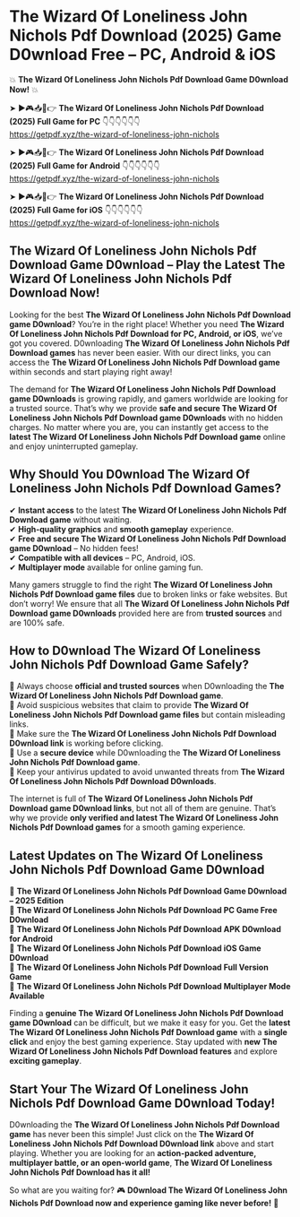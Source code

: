 # The Wizard Of Loneliness John Nichols Pdf Download (2025) Game D0wnload Free – PC, Android & iOS

💥 **The Wizard Of Loneliness John Nichols Pdf Download Game D0wnload Now!** 💥  

➤ ►🎮📥📱👉 **The Wizard Of Loneliness John Nichols Pdf Download (2025) Full Game for PC** 👇👇👇👇👇👇  
https://getpdf.xyz/the-wizard-of-loneliness-john-nichols  

➤ ►🎮📥📱👉 **The Wizard Of Loneliness John Nichols Pdf Download (2025) Full Game for Android** 👇👇👇👇👇👇  
https://getpdf.xyz/the-wizard-of-loneliness-john-nichols  

➤ ►🎮📥📱👉 **The Wizard Of Loneliness John Nichols Pdf Download (2025) Full Game for iOS** 👇👇👇👇👇👇  
https://getpdf.xyz/the-wizard-of-loneliness-john-nichols  

## The Wizard Of Loneliness John Nichols Pdf Download Game D0wnload – Play the Latest The Wizard Of Loneliness John Nichols Pdf Download Now!

Looking for the best **The Wizard Of Loneliness John Nichols Pdf Download game D0wnload**? You’re in the right place! Whether you need **The Wizard Of Loneliness John Nichols Pdf Download for PC, Android, or iOS**, we’ve got you covered. D0wnloading **The Wizard Of Loneliness John Nichols Pdf Download games** has never been easier. With our direct links, you can access the **The Wizard Of Loneliness John Nichols Pdf Download game** within seconds and start playing right away!  

The demand for **The Wizard Of Loneliness John Nichols Pdf Download game D0wnloads** is growing rapidly, and gamers worldwide are looking for a trusted source. That’s why we provide **safe and secure The Wizard Of Loneliness John Nichols Pdf Download game D0wnloads** with no hidden charges. No matter where you are, you can instantly get access to the **latest The Wizard Of Loneliness John Nichols Pdf Download game** online and enjoy uninterrupted gameplay.  

## **Why Should You D0wnload The Wizard Of Loneliness John Nichols Pdf Download Games?**  

✔ **Instant access** to the latest **The Wizard Of Loneliness John Nichols Pdf Download game** without waiting.  
✔ **High-quality graphics** and **smooth gameplay** experience.  
✔ **Free and secure The Wizard Of Loneliness John Nichols Pdf Download game D0wnload** – No hidden fees!  
✔ **Compatible with all devices** – PC, Android, iOS.  
✔ **Multiplayer mode** available for online gaming fun.  

Many gamers struggle to find the right **The Wizard Of Loneliness John Nichols Pdf Download game files** due to broken links or fake websites. But don’t worry! We ensure that all **The Wizard Of Loneliness John Nichols Pdf Download game D0wnloads** provided here are from **trusted sources** and are 100% safe.  

## **How to D0wnload The Wizard Of Loneliness John Nichols Pdf Download Game Safely?**  

📌 Always choose **official and trusted sources** when D0wnloading the **The Wizard Of Loneliness John Nichols Pdf Download game**.  
📌 Avoid suspicious websites that claim to provide **The Wizard Of Loneliness John Nichols Pdf Download game files** but contain misleading links.  
📌 Make sure the **The Wizard Of Loneliness John Nichols Pdf Download D0wnload link** is working before clicking.  
📌 Use a **secure device** while D0wnloading the **The Wizard Of Loneliness John Nichols Pdf Download game**.  
📌 Keep your antivirus updated to avoid unwanted threats from **The Wizard Of Loneliness John Nichols Pdf Download D0wnloads**.  

The internet is full of **The Wizard Of Loneliness John Nichols Pdf Download game D0wnload links**, but not all of them are genuine. That’s why we provide **only verified and latest The Wizard Of Loneliness John Nichols Pdf Download games** for a smooth gaming experience.  

## **Latest Updates on The Wizard Of Loneliness John Nichols Pdf Download Game D0wnload**  

🔹 **The Wizard Of Loneliness John Nichols Pdf Download Game D0wnload – 2025 Edition**  
🔹 **The Wizard Of Loneliness John Nichols Pdf Download PC Game Free D0wnload**  
🔹 **The Wizard Of Loneliness John Nichols Pdf Download APK D0wnload for Android**  
🔹 **The Wizard Of Loneliness John Nichols Pdf Download iOS Game D0wnload**  
🔹 **The Wizard Of Loneliness John Nichols Pdf Download Full Version Game**  
🔹 **The Wizard Of Loneliness John Nichols Pdf Download Multiplayer Mode Available**  

Finding a **genuine The Wizard Of Loneliness John Nichols Pdf Download game D0wnload** can be difficult, but we make it easy for you. Get the **latest The Wizard Of Loneliness John Nichols Pdf Download game** with a **single click** and enjoy the best gaming experience. Stay updated with **new The Wizard Of Loneliness John Nichols Pdf Download features** and explore **exciting gameplay**.  

## **Start Your The Wizard Of Loneliness John Nichols Pdf Download Game D0wnload Today!**  

D0wnloading the **The Wizard Of Loneliness John Nichols Pdf Download game** has never been this simple! Just click on the **The Wizard Of Loneliness John Nichols Pdf Download D0wnload link** above and start playing. Whether you are looking for an **action-packed adventure, multiplayer battle, or an open-world game**, **The Wizard Of Loneliness John Nichols Pdf Download has it all!**  

So what are you waiting for? 🎮 **D0wnload The Wizard Of Loneliness John Nichols Pdf Download now and experience gaming like never before!** 🚀  
